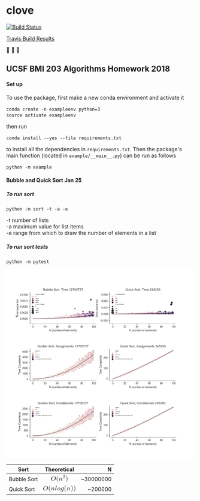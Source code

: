 # clove

[![Build
Status](https://travis-ci.org/sayloren/example.svg?branch=master)](https://travis-ci.org/sayloren/example)

[Travis Build Results](https://travis-ci.org/sayloren/clove)

:see_no_evil: :hear_no_evil: :speak_no_evil:

## UCSF BMI 203 Algorithms Homework 2018

#### Set up

To use the package, first make a new conda environment and activate it

```
conda create -n exampleenv python=3
source activate exampleenv
```

then run

```
conda install --yes --file requirements.txt
```

to install all the dependencies in `requirements.txt`. Then the package's
main function (located in `example/__main__.py`) can be run as follows

```
python -m example
```

#### Bubble and Quick Sort Jan 25

##### To run sort
```
python -m sort -t -a -e
```

-t number of lists  
-a maximum value for list items  
-e range from which to draw the number of elements in a list  

##### To run sort tests
```
python -m pytest
```

![a](/Sorting_time_complexity.png)

| Sort | Theoretical | N |
| ---------- |:----------:|----------:|
| Bubble Sort | ![a](nsquared.gif) | ~30000000 |
| Quick Sort | ![a](nlogn.gif) | ~200000 |
